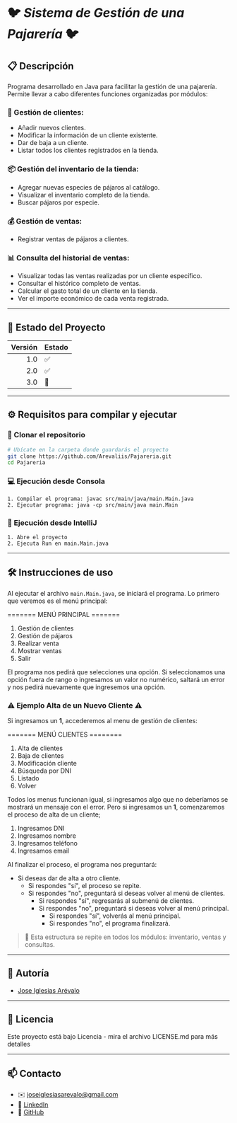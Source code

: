# 🐦 ***Sistema de Gestión de una Pajarería*** 🐦

## 📋 Descripción
Programa desarrollado en Java para facilitar la gestión de una pajarería. Permite llevar a cabo diferentes funciones organizadas por módulos:

### 🧾 Gestión de clientes:
- Añadir nuevos clientes.
- Modificar la información de un cliente existente.
- Dar de baja a un cliente.
- Listar todos los clientes registrados en la tienda.

### 📦 Gestión del inventario de la tienda:
- Agregar nuevas especies de pájaros al catálogo.
- Visualizar el inventario completo de la tienda.
- Buscar pájaros por especie.

### 💰 Gestión de ventas:
- Registrar ventas de pájaros a clientes.

### 📊 Consulta del historial de ventas:
- Visualizar todas las ventas realizadas por un cliente específico.
- Consultar el histórico completo de ventas.
- Calcular el gasto total de un cliente en la tienda.
- Ver el importe económico de cada venta registrada.

---

## 🚦 Estado del Proyecto

| Versión | Estado |
|--------:|:-------|
|     1.0 | ✅      |
|     2.0 | ✅      |
|     3.0 | 🚧     |

---

## ⚙️ Requisitos para compilar y ejecutar

### 📁 Clonar el repositorio

```bash
# Ubícate en la carpeta donde guardarás el proyecto
git clone https://github.com/Arevaliis/Pajareria.git
cd Pajareria
```

### 💻 Ejecución desde Consola
```
1. Compilar el programa: javac src/main/java/main.Main.java
2. Ejecutar programa: java -cp src/main/java main.Main
```

### 🧠 Ejecución desde IntelliJ
```
1. Abre el proyecto
2. Ejecuta Run en main.Main.java
```
---

## 🛠️ Instrucciones de uso

Al ejecutar el archivo `main.Main.java`, se iniciará el programa. Lo primero que veremos es el menú principal:


======= MENÚ PRINCIPAL =======
1. Gestión de clientes
2. Gestión de pájaros
3. Realizar venta
4. Mostrar ventas
5. Salir

El programa nos pedirá que selecciones una opción.
Si seleccionamos una opción fuera de rango o ingresamos un valor no numérico, saltará un error y nos pedirá nuevamente que ingresemos una opción. 

### ⚠️ Ejemplo Alta de un Nuevo Cliente ⚠️

Si ingresamos un  **1**, accederemos al menu de gestión de clientes:

======= MENÚ CLIENTES ========
1. Alta de clientes
2. Baja de clientes
3. Modificación cliente
4. Búsqueda por DNI
5. Listado
6. Volver

Todos los menus funcionan igual, si ingresamos algo que no deberíamos se mostrará un mensaje con el error. Pero si ingresamos un **1**, comenzaremos el proceso de alta de un cliente;

1. Ingresamos DNI
2. Ingresamos nombre
3. Ingresamos teléfono
4. Ingresamos email

Al finalizar el proceso, el programa nos preguntará:

- Si deseas dar de alta a otro cliente.
    - Si respondes "sí", el proceso se repite.
    - Si respondes "no", preguntará si deseas volver al menú de clientes.
        - Si respondes "sí", regresarás al submenú de clientes.
        - Si respondes "no", preguntará si deseas volver al menú principal.
            - Si respondes "sí", volverás al menú principal.
            - Si respondes "no", el programa finalizará.

> 🧠 Esta estructura se repite en todos los módulos: inventario, ventas y consultas.

---

## 👤 Autoría
 * [Jose Iglesias Arévalo](https://arevaliis.github.io/Portafolio) 

---
## 📄 Licencia
Este proyecto está bajo Licencia - mira el archivo LICENSE.md para más detalles

---
## 📫 Contacto

- ✉️ [joseiglesiasarevalo@gmail.com](mailto:joseiglesiasarevalo@gmail.com)
- 💼 [LinkedIn](https://www.linkedin.com/in/jose-iglesias-ar%C3%A9valo-812860206/)
- 🐙 [GitHub](https://github.com/Arevaliis)